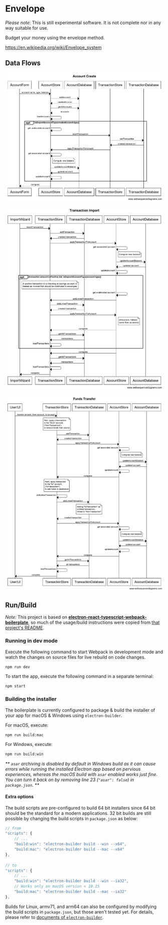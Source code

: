 # Envelope

_Please note:_ This is still experimental software. It is not complete nor in any way suitable for use.

Budget your money using the envelope method.

https://en.wikipedia.org/wiki/Envelope_system

## Data Flows

![account create sequence](docs/account-create.png)

![transaction import sequence](docs/transaction-import.png)

![funds transfer sequence](docs/funds-transfer.png)

## Run/Build

_Note:_ This project is based on [**electron-react-typescript-webpack-boilerplate**](https://github.com/Devtography/electron-react-typescript-webpack-boilerplate), so much of the 
usage/build instructions were copied from [that project's README](https://github.com/Devtography/electron-react-typescript-webpack-boilerplate/blob/master/README.md).

### Running in dev mode

Execute the following command to start Webpack in development mode and 
watch the changes on source files for live rebuild on code changes.
```sh
npm run dev
```

To start the app, execute the following command in a separate terminal:
```sh
npm start
```

### Building the installer
The boilerplate is currently configured to package & build the installer of 
your app for macOS & Windows using `electron-builder`. 

For macOS, execute:
```sh
npm run build:mac
```

For Windows, execute:
```sh
npm run build:win
```
_** `asar` archiving is disabled by default in Windows build as it can cause 
errors while running the installed Electron app based on pervious experiences, 
whereas the macOS build with `asar` enabled works just fine. You can turn it 
back on by removing line 23 (`"asar": false`) in `package.json`. **_

#### Extra options
The build scripts are pre-configured to build 64 bit installers since 64 bit 
should be the standard for a modern applications. 32 bit builds are still 
possible by changing the build scripts in `package.json` as below:
```javascript
// from
"scripts": {
    // ...
    "build:win": "electron-builder build --win --x64",
    "build:mac": "electron-builder build --mac --x64"
},

// to
"scripts": {
    // ...
    "build:win": "electron-builder build --win --ia32",
    // Works only on macOS version < 10.15
    "build:mac": "electron-builder build --mac --ia32"
},
```

Builds for Linux, armv71, and arm64 can also be configured by modifying the 
build scripts in `package.json`, but those aren't tested yet. For details, 
please refer to [documents of `electron-builder`](https://www.electron.build/cli).
